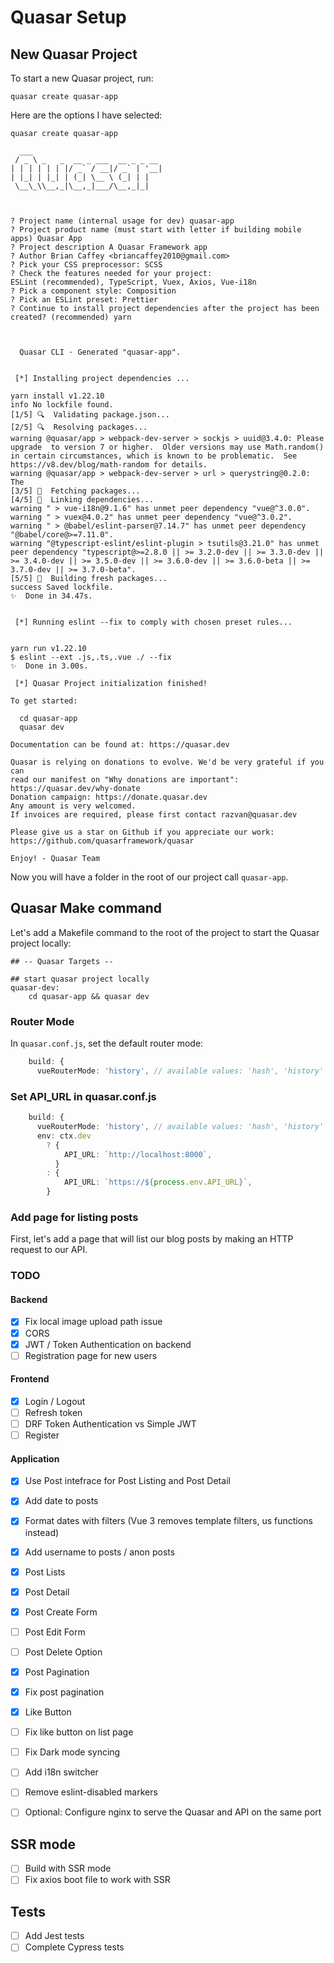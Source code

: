 # Quasar Setup

## New Quasar Project

To start a new Quasar project, run:

```
quasar create quasar-app
```

Here are the options I have selected:

```
quasar create quasar-app

  ___
 / _ \ _   _  __ _ ___  __ _ _ __
| | | | | | |/ _` / __|/ _` | '__|
| |_| | |_| | (_| \__ \ (_| | |
 \__\_\\__,_|\__,_|___/\__,_|_|



? Project name (internal usage for dev) quasar-app
? Project product name (must start with letter if building mobile apps) Quasar App
? Project description A Quasar Framework app
? Author Brian Caffey <briancaffey2010@gmail.com>
? Pick your CSS preprocessor: SCSS
? Check the features needed for your project:
ESLint (recommended), TypeScript, Vuex, Axios, Vue-i18n
? Pick a component style: Composition
? Pick an ESLint preset: Prettier
? Continue to install project dependencies after the project has been created? (recommended) yarn



  Quasar CLI · Generated "quasar-app".


 [*] Installing project dependencies ...

yarn install v1.22.10
info No lockfile found.
[1/5] 🔍  Validating package.json...
[2/5] 🔍  Resolving packages...
warning @quasar/app > webpack-dev-server > sockjs > uuid@3.4.0: Please upgrade  to version 7 or higher.  Older versions may use Math.random() in certain circumstances, which is known to be problematic.  See https://v8.dev/blog/math-random for details.
warning @quasar/app > webpack-dev-server > url > querystring@0.2.0: The
[3/5] 🚚  Fetching packages...
[4/5] 🔗  Linking dependencies...
warning " > vue-i18n@9.1.6" has unmet peer dependency "vue@^3.0.0".
warning " > vuex@4.0.2" has unmet peer dependency "vue@^3.0.2".
warning " > @babel/eslint-parser@7.14.7" has unmet peer dependency "@babel/core@>=7.11.0".
warning "@typescript-eslint/eslint-plugin > tsutils@3.21.0" has unmet peer dependency "typescript@>=2.8.0 || >= 3.2.0-dev || >= 3.3.0-dev || >= 3.4.0-dev || >= 3.5.0-dev || >= 3.6.0-dev || >= 3.6.0-beta || >= 3.7.0-dev || >= 3.7.0-beta".
[5/5] 🔨  Building fresh packages...
success Saved lockfile.
✨  Done in 34.47s.


 [*] Running eslint --fix to comply with chosen preset rules...


yarn run v1.22.10
$ eslint --ext .js,.ts,.vue ./ --fix
✨  Done in 3.00s.

 [*] Quasar Project initialization finished!

To get started:

  cd quasar-app
  quasar dev

Documentation can be found at: https://quasar.dev

Quasar is relying on donations to evolve. We'd be very grateful if you can
read our manifest on "Why donations are important": https://quasar.dev/why-donate
Donation campaign: https://donate.quasar.dev
Any amount is very welcomed.
If invoices are required, please first contact razvan@quasar.dev

Please give us a star on Github if you appreciate our work:
https://github.com/quasarframework/quasar

Enjoy! - Quasar Team
```

Now you will have a folder in the root of our project call `quasar-app`.

## Quasar Make command

Let's add a Makefile command to the root of the project to start the Quasar project locally:

```
## -- Quasar Targets --

## start quasar project locally
quasar-dev:
    cd quasar-app && quasar dev
```

### Router Mode

In `quasar.conf.js`, set the default router mode:

```ts
    build: {
      vueRouterMode: 'history', // available values: 'hash', 'history'
```

### Set API_URL in quasar.conf.js

```ts
    build: {
      vueRouterMode: 'history', // available values: 'hash', 'history'
      env: ctx.dev
        ? {
            API_URL: `http://localhost:8000`,
          }
        : {
            API_URL: `https://${process.env.API_URL}`,
        }
```

### Add page for listing posts

First, let's add a page that will list our blog posts by making an HTTP request to our API.

### TODO

#### Backend

- [x] Fix local image upload path issue
- [x] CORS
- [x] JWT / Token Authentication on backend
- [ ] Registration page for new users

#### Frontend

- [x] Login / Logout
- [ ] Refresh token
- [ ] DRF Token Authentication vs Simple JWT
- [ ] Register

#### Application

- [x] Use Post intefrace for Post Listing and Post Detail
- [x] Add date to posts
- [x] Format dates with filters (Vue 3 removes template filters, us functions instead)
- [x] Add username to posts / anon posts
- [x] Post Lists
- [x] Post Detail
- [x] Post Create Form
- [ ] Post Edit Form
- [ ] Post Delete Option

- [x] Post Pagination
- [x] Fix post pagination

- [x] Like Button
- [ ] Fix like button on list page
- [ ] Fix Dark mode syncing
- [ ] Add i18n switcher

- [ ] Remove eslint-disabled markers

- [ ] Optional: Configure nginx to serve the Quasar and API on the same port

## SSR mode

- [ ] Build with SSR mode
- [ ] Fix axios boot file to work with SSR

## Tests

- [ ] Add Jest tests
- [ ] Complete Cypress tests